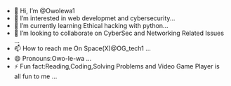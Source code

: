 - 👋 Hi, I’m @Owolewa1
- 👀 I’m interested in web developmet and cybersecurity...
- 🌱 I’m currently learning Ethical hacking with python...
- 💞️ I’m looking to collaborate on CyberSec and Networking Related Issues ...
- 📫 How to reach me On Space(X)@OG_tech1 ...
- 😄 Pronouns:Owo-le-wa ...
- ⚡ Fun fact:Reading,Coding,Solving Problems and Video Game Player is all fun to me  ...

<!---
Owolewa1/Owolewa1 is a ✨ special ✨ repository because its `README.md` (this file) appears on your GitHub profile.
You can click the Preview link to take a look at your changes.
--->
